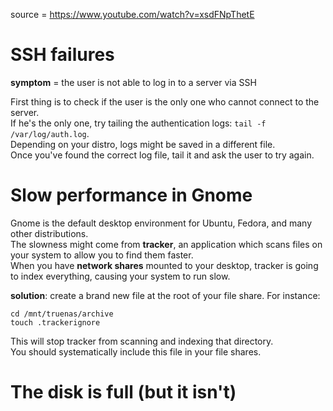 source = https://www.youtube.com/watch?v=xsdFNpThetE  

# SSH failures

**symptom** = the user is not able to log in to a server via SSH  

First thing is to check if the user is the only one who cannot connect to the server.  
If he's the only one, try tailing the authentication logs: `tail -f /var/log/auth.log`.  
Depending on your distro, logs might be saved in a different file.  
Once you've found the correct log file, tail it and ask the user to try again.  

# Slow performance in Gnome 

Gnome is the default desktop environment for Ubuntu, Fedora, and many other distributions.  
The slowness might come from **tracker**, an application which scans files on your system to allow you to find them faster.  
When you have **network shares** mounted to your desktop, tracker is going to index everything, causing your system to run slow.  

**solution**: create a brand new file at the root of your file share. For instance:  
```
cd /mnt/truenas/archive
touch .trackerignore
```
This will stop tracker from scanning and indexing that directory.  
You should systematically include this file in your file shares.  

# The disk is full (but it isn't)

